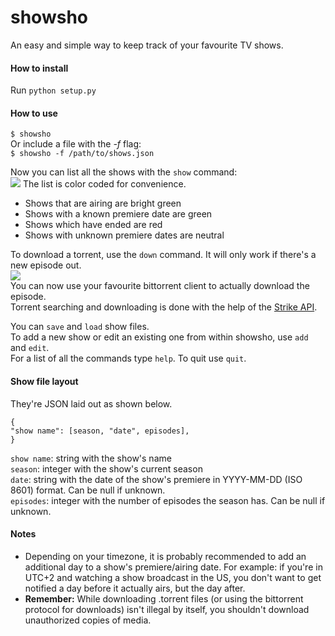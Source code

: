 # showsho
An easy and simple way to keep track of your favourite TV shows.

#### How to install
Run `python setup.py`

#### How to use
`$ showsho`  
Or include a file with the *-f* flag:  
`$ showsho -f /path/to/shows.json`  

Now you can list all the shows with the `show` command:  
![](http://s3.postimg.org/go5iulvw3/2015_08_16_142044_644x411_scrot.png)
The list is color coded for convenience.  
- Shows that are airing are bright green  
- Shows with a known premiere date are green  
- Shows which have ended are red  
- Shows with unknown premiere dates are neutral  

To download a torrent, use the `down` command. It will only work if there's a new episode out.  
![](http://s3.postimg.org/puj845bqr/2015_08_16_143041_644x411_scrot.png)  
You can now use your favourite bittorrent client to actually download the episode.  
Torrent searching and downloading is done with the help of the [Strike API](https://getstrike.net/api/).  

You can `save` and `load` show files.  
To add a new show or edit an existing one from within showsho, use `add` and `edit`.  
For a list of all the commands type `help`. To quit use `quit`.  

#### Show file layout
They're JSON laid out as shown below.  
```
{
"show name": [season, "date", episodes],
}
```
`show name`: string with the show's name  
`season`: integer with the show's current season  
`date`: string with the date of the show's premiere in YYYY-MM-DD (ISO 8601) format. Can be null if unknown.  
`episodes`: integer with the number of episodes the season has. Can be null if unknown.  

#### Notes
- Depending on your timezone, it is probably recommended to add an additional day to a show's premiere/airing date. For example: if you're in UTC+2 and watching a show broadcast in the US, you don't want to get notified a day before it actually airs, but the day after.  
- **Remember:** While downloading .torrent files (or using the bittorrent protocol for downloads) isn't illegal by itself, you shouldn't download unauthorized copies of media.
